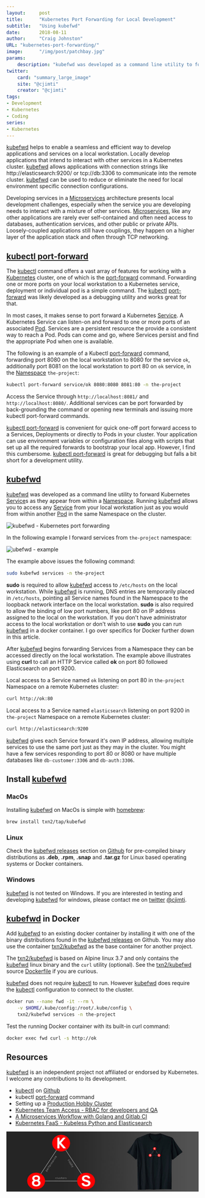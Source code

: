 ```yaml
---
layout:     post
title:      "Kubernetes Port Forwarding for Local Development"
subtitle:   "Using kubefwd"
date:       2018-08-11
author:     "Craig Johnston"
URL: "kubernetes-port-forwarding/"
image:      "/img/post/patchbay.jpg"
params:
    description: "kubefwd was developed as a command line utility to forward Kubernetes Services as they appear from within a Namespace."
twitter:
    card: "summary_large_image"
    site: "@cjimti"
    creator: "@cjimti"
tags:
- Development
- Kubernetes
- Coding
series:
- Kubernetes
---
```



[kubefwd] helps to enable a seamless and efficient way to develop applications and services on a local workstation. Locally develop applications that intend to interact with other services in a Kubernetes cluster. [kubefwd] allows applications with connection strings like http://elasticsearch:9200/ or tcp://db:3306 to communicate into the remote cluster. [kubefwd] can be used to reduce or eliminate the need for local environment specific connection configurations.

Developing services in a [Microservices] architecture presents local development challenges, especially when the service you are developing needs to interact with a mixture of other services. [Microservices], like any other applications are rarely ever self-contained and often need access to databases, authentication services, and other public or private APIs. Loosely-coupled applications still have couplings, they happen on a higher layer of the application stack and often through TCP networking.

## [kubectl port-forward][port-forward]

The [kubectl] command offers a vast array of features for working with a [Kubernetes] cluster, one of which is the [port-forward] command. Forwarding one or more ports on your local workstation to a Kubernetes service, deployment or individual pod is a simple command. The [kubectl] [port-forward] was likely developed as a debugging utility and works great for that.

In most cases, it makes sense to port forward a Kubernetes [Service]. A Kubernetes Service can listen-on and forward to one or more ports of an associated [Pod]. Services are a persistent resource the provide a consistent way to reach a Pod. Pods can come and go, where Services persist and find the appropriate Pod when one is available.

The following is an example of a Kubectl [port-forward] command, forwarding port 8080 on the local workstation to 8080 for the service `ok`, additionally port 8081 on the local workstation to port 80 on `ok` service, in the [Namespace] `the-project`:

```bash
kubectl port-forward service/ok 8080:8080 8081:80 -n the-project
```

Access the Service through `http://localhost:8081/` and `http://localhost:8080/`. Additional services can be port forwarded by back-grounding the command or opening new terminals and issuing more kubectl port-forward commands.

[kubectl port-forward][port-forward] is convenient for quick one-off port forward access to a Services, Deployments or directly to Pods in your cluster. Your application can use environment variables or configuration files along with scripts that set up all the required forwards to bootstrap your local app. However, I find this cumbersome. [kubectl port-forward][port-forward] is great for debugging but falls a bit short for a development utility.

## [kubefwd]

[kubefwd] was developed as a command line utility to forward Kubernetes [Service]s as they appear from within a [Namespace]. Running [kubefwd] allows you to access any [Service] from your local workstation just as you would from within another [Pod] in the same Namespace on the cluster.

![kubefwd - Kubernetes port forwarding](/img/post/kubefwd-net.png)

In the following example I forward services from `the-project` namespace:

![ubefwd - example](https://raw.githubusercontent.com/txn2/kubefwd/master/kubefwd_ani.gif)

The example above issues the following command:

```bash
sudo kubefwd services -n the-project
```

**sudo** is required to allow [kubefwd] access to `/etc/hosts` on the local workstation. While [kubefwd] is running, DNS entries are temporarily placed in `/etc/hosts`, pointing all Service names found in the Namespace to the loopback network interface on the local workstation. **sudo** is also required to allow the binding of low port numbers, like port 80 on IP address assigned to the local on the workstation. If you don't have administrator access to the local workstation or don't wish to use **sudo** you can run [kubefwd] in a docker container. I go over specifics for Docker further down in this article.

After [kubefwd] begins forwarding Services from a Namespace they can be accessed directly on the local workstation. The example above illustrates using **curl** to call an HTTP Service called **ok** on port 80 followed Elasticsearch on port 9200.

Local access to a Service named `ok` listening on port 80 in `the-project` Namespace on a remote Kubernetes cluster:
```bash
curl http://ok:80
```

Local access to a Service named `elasticsearch` listening on port 9200 in `the-project` Namespace on a remote Kubernetes cluster:
```bash
curl http://elasticsearch:9200
```

[kubefwd] gives each Service forward it's own IP address, allowing multiple services to use the same port just as they may in the cluster. You might have a few services responding to port 80 or 8080 or have multiple databases like `db-customer:3306` and `db-auth:3306`.

## Install [kubefwd]

### MacOs
Installing [kubefwd] on MacOs is simple with [homebrew](http://brew.sh/):

```bash
brew install txn2/tap/kubefwd
```

### Linux
Check the [kubefwd releases] section on [Github] for pre-compiled binary distributions as **.deb**, **.rpm**, **.snap** and **.tar.gz** for Linux based operating systems or Docker containers.

### Windows
[kubefwd] is not tested on Windows. If you are interested in testing and developing [kubefwd] for windows, please contact me on [twitter] [@cjimti].


## [kubefwd] in Docker

Add [kubefwd] to an existing docker container by installing it with one of the binary distributions found in the [kubefwd releases] on Github. You may also use the container [txn2/kubefwd] as the base container for another project.

The [txn2/kubefwd] is based on Alpine linux 3.7 and only contains the [kubefwd] linux binary and the `curl` utility (optional).  See the [txn2/kubefwd] source [Dockerfile] if you are curious.

[kubefwd] does not require [kubectl] to run. However [kubefwd] does require the [kubectl] configuration to connect to the cluster.

```bash
docker run --name fwd -it --rm \
    -v $HOME/.kube/config:/root/.kube/config \
    txn2/kubefwd services -n the-project
```

Test the running Docker container with its built-in curl command:

```bash
docker exec fwd curl -s http://ok
```

## Resources

[kubefwd] is an independent project not affiliated or endorsed by Kubernetes. I welcome any contributions to its development.

- [kubectl] on [Github]
- kubectl [port-forward] command
- Setting up a [Production Hobby Cluster]
- [Kubernetes Team Access - RBAC for developers and QA]
- [A Microservices Workflow with Golang and Gitlab CI]
- [Kubernetes FaaS - Kubeless Python and Elasticsearch]

[![k8s performance hobby clusters](https://github.com/cjimti/mk/raw/master/images/content/k8s-tshirt-banner.jpg)](https://amzn.to/2IOe8Yu)


[Kubernetes FaaS - Kubeless Python and Elasticsearch]:https://mk.imti.co/fass-kubeless-kubernetes/
[A Microservices Workflow with Golang and Gitlab CI]:https://mk.imti.co/gitlabci-golang-microservices/
[Kubernetes Team Access - RBAC for developers and QA]:https://mk.imti.co/team-kubernetes-remote-access/
[Production Hobby Cluster]:https://mk.imti.co/hobby-cluster/
[Dockerfile]:https://github.com/txn2/kubefwd/blob/master/Dockerfile
[txn2/kubefwd]:https://hub.docker.com/r/txn2/kubefwd/
[@cjimti]: https://twitter.com/cjimti
[twitter]: https://twitter.com/cjimti
[Github]: https://github.com/txn2/kubefwd
[kubefwd releases]:https://github.com/txn2/kubefwd/releases
[Microservices]:https://microservices.io/
[kubectl]:https://kubernetes.io/docs/reference/kubectl/overview/
[Kubernetes]:https://kubernetes.io/
[port-forward]:https://kubernetes.io/docs/reference/generated/kubectl/kubectl-commands#port-forward
[kubefwd]:https://github.com/txn2/kubefwd
[Service]:https://kubernetes.io/docs/concepts/services-networking/service/
[Pod]:https://kubernetes.io/docs/concepts/workloads/pods/pod/
[Namespace]:https://kubernetes.io/docs/concepts/overview/working-with-objects/namespaces/